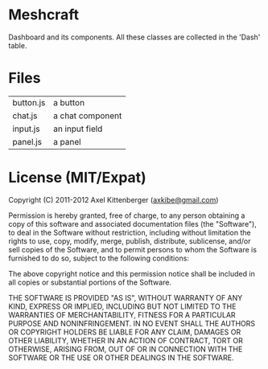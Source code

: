 Meshcraft
=========
Dashboard and its components.
All these classes are collected in the 'Dash' table.

Files
=====
<table>

 <tr><td>   button.js
</td><td>   a button
</td></tr>

 <tr><td>   chat.js
</td><td>   a chat component
</td></tr>

 <tr><td>   input.js
</td><td>   an input field
</td></tr>

 <tr><td>   panel.js
</td><td>   a panel
</td></tr>

</table>

License (MIT/Expat)
===================
Copyright (C) 2011-2012 Axel Kittenberger (axkibe@gmail.com)

Permission is hereby granted, free of charge, to any person obtaining a copy of this software and associated documentation files (the "Software"), to deal in the Software without restriction, including without limitation the rights to use, copy, modify, merge, publish, distribute, sublicense, and/or sell copies of the Software, and to permit persons to whom the Software is furnished to do so, subject to the following conditions:

The above copyright notice and this permission notice shall be included in all copies or substantial portions of the Software.

THE SOFTWARE IS PROVIDED "AS IS", WITHOUT WARRANTY OF ANY KIND, EXPRESS OR IMPLIED, INCLUDING BUT NOT LIMITED TO THE WARRANTIES OF MERCHANTABILITY, FITNESS FOR A PARTICULAR PURPOSE AND NONINFRINGEMENT. IN NO EVENT SHALL THE AUTHORS OR COPYRIGHT HOLDERS BE LIABLE FOR ANY CLAIM, DAMAGES OR OTHER LIABILITY, WHETHER IN AN ACTION OF CONTRACT, TORT OR OTHERWISE, ARISING FROM, OUT OF OR IN CONNECTION WITH THE SOFTWARE OR THE USE OR OTHER DEALINGS IN THE SOFTWARE.

